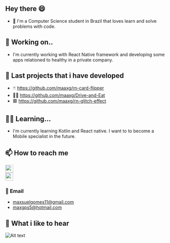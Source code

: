 ## Hey there :smile:

- 🔭  I'm a Computer Science student in Brazil that loves learn and solve problems with code.

## 🌱 Working on..

- I'm currently working with React Native framework and developing some apps relationed to healthy in a private company.

## 💬 Last projects that i have developed
- :black_joker:  https://github.com/maaxg/rn-card-flipper
- :cook: https://github.com/maaxg/Drive-and-Eat
- :red_square:  https://github.com/maaxg/rn-glitch-effect

## :teacher: Learning...

- I'm currently learning Kotlin and React native. I want to to become a Mobile specialist in the future.

## 📫 How to reach me

[<img src="https://user-images.githubusercontent.com/49838612/106606041-6878ed80-6540-11eb-9d56-da46ed46cd13.png" width="25"/>](https://www.linkedin.com/in/maxsuel-gomes-79a2a1181/)   
[<img src="https://user-images.githubusercontent.com/49838612/106606503-f81e9c00-6540-11eb-9411-238c99cf8fb2.png" width="25"/>](https://www.instagram.com/maaxg._/)

### :email: Email
- maxsuelgomes11@gmail.com
- maxgps5@hotmail.com


## :musical_note: What i like to hear
![Alt text](https://spotify-recently-played-readme.vercel.app/api?user=maxsuel3245)

